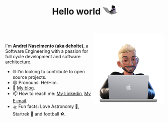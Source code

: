 <h1 align="center">Hello world <img src="images/cat.gif" width="45"></h1>

<br />
<br />

<img src="images/andrei-mac.png" min-width="225px" max-width="225px" width="225px" align="right" alt="Representação de um computador no estilo atompunk com o monitor exibindo as palavras: Andrei Nascimento Software Engineering">

<br />

<p align="left">
I'm <strong>Andrei Nascimento (aka deholte)</strong>, a Software Engineering with a passion for full cycle development and software architecture.
<br />

- 🌐 I’m looking to contribute to open source projects.
- 😄 Pronouns: He/Him.
- 💾 [My blog](https://deholte.com).
- 📫 How to reach me: [My Linkedin](https://www.linkedin.com/in/andreideholte), [My E-mail](andreideholte@gmail.com).
- 🛸 Fun facts: Love Astronomy 🔭, Startrek 🖖 and football ⚽.
</p>

<br />
<br />
<br />

